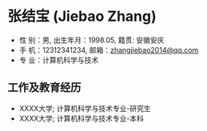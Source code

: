 # 张结宝 (Jiebao Zhang)

<!-- ## 个人信息  -->

* 性 别：男, 出生年月：1998.05, 籍贯: 安徽安庆
* 手 机：12312341234,  邮箱：zhangjiebao2014@qq.com    
* 专 业：计算机科学与技术

## 工作及教育经历

* XXXX大学; 计算机科学与技术专业-研究生         
* XXXX大学; 计算机科学与技术专业-本科  





